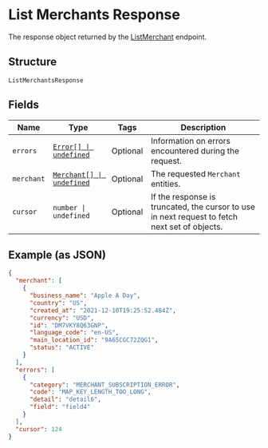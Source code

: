 
# List Merchants Response

The response object returned by the [ListMerchant](../api/merchants.md#list-merchants) endpoint.

## Structure

`ListMerchantsResponse`

## Fields

| Name | Type | Tags | Description |
|  --- | --- | --- | --- |
| `errors` | [`Error[] \| undefined`](../models/error.md) | Optional | Information on errors encountered during the request. |
| `merchant` | [`Merchant[] \| undefined`](../models/merchant.md) | Optional | The requested `Merchant` entities. |
| `cursor` | `number \| undefined` | Optional | If the  response is truncated, the cursor to use in next  request to fetch next set of objects. |

## Example (as JSON)

```json
{
  "merchant": [
    {
      "business_name": "Apple A Day",
      "country": "US",
      "created_at": "2021-12-10T19:25:52.484Z",
      "currency": "USD",
      "id": "DM7VKY8Q63GNP",
      "language_code": "en-US",
      "main_location_id": "9A65CGC72ZQG1",
      "status": "ACTIVE"
    }
  ],
  "errors": [
    {
      "category": "MERCHANT_SUBSCRIPTION_ERROR",
      "code": "MAP_KEY_LENGTH_TOO_LONG",
      "detail": "detail6",
      "field": "field4"
    }
  ],
  "cursor": 124
}
```

